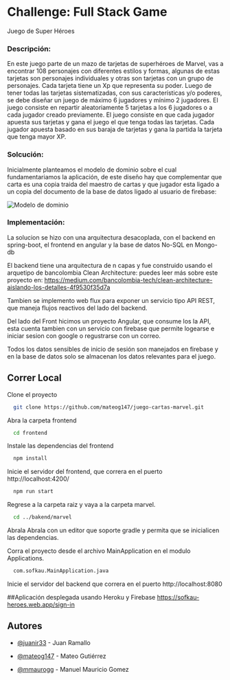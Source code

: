 
#  Challenge: Full Stack Game
Juego de Super Héroes
### Descripción: 
En este juego parte de un mazo de tarjetas de superhéroes de Marvel, vas a
encontrar 108 personajes con diferentes estilos y formas, algunas de estas tarjetas son
personajes individuales y otras son tarjetas con un grupo de personajes. Cada tarjeta tiene 
un Xp que representa su poder.
Luego de tener todas las tarjetas sistematizadas, con sus características y/o poderes, se
debe diseñar un juego de máximo 6 jugadores y mínimo 2 jugadores. El juego consiste en
repartir aleatoriamente 5 tarjetas a los 6 jugadores o a cada jugador creado previamente. El
juego consiste en que cada jugador apuesta sus tarjetas y gana el juego el que tenga todas
las tarjetas. Cada jugador apuesta basado en sus baraja de tarjetas y gana la partida la
tarjeta que tenga mayor XP.


### Solcución: 
Inicialmente planteamos el modelo de dominio sobre el cual fundamentariamos la aplicación, de 
este diseño hay que complementar que carta es una copia traida del maestro de cartas y que jugador
esta ligado a un copia del documento de la base de datos ligado al usuario de firebase:

![Modelo de dominio](https://i.ibb.co/PF30S3n/marvel-game-Modelo-de-dominio.jpg)


### Implementación: 

La solucion se hizo con una arquitectura desacoplada, con el backend en spring-boot, el frontend
en angular y la base de datos No-SQL en Mongo-db

El backend tiene una arquitectura de n capas y fue construido usando el arquetipo de bancolombia
Clean Architecture: puedes leer más sobre este proyecto en: https://medium.com/bancolombia-tech/clean-architecture-aislando-los-detalles-4f9530f35d7a

Tambien se implemento web flux para exponer un servicio tipo API REST, que 
maneja flujos reactivos del lado del backend.

Del lado del Front hicimos un proyecto Angular, que consume los la API, esta cuenta tambien con un
servicio con firebase que permite logearse e iniciar sesion con google o regustrarse con un correo.

Todos los datos sensibles de inicio de sesión son manejados en firebase y en la base de datos 
solo se almacenan los datos relevantes para el juego.


## Correr Local

Clone el proyecto

```bash
  git clone https://github.com/mateog147/juego-cartas-marvel.git
```

Abra la carpeta frontend

```bash
  cd frontend
```

Instale las dependencias del frontend

```bash
  npm install
```

Inicie el servidor del frontend, que correra en el puerto http://localhost:4200/

```bash
  npm run start
```

Regrese a la carpeta raiz y vaya a la carpeta marvel.
```bash
  cd ../bakend/marvel
```

Abrala Abrala con un editor que soporte gradle y permita que se inicialicen las 
dependencias.

Corra el proyecto desde el archivo MainApplication en el modulo Applications.

```bash
  com.sofkau.MainApplication.java
```

Inicie el servidor del backend que correra en el puerto http://localhost:8080

##Aplicación desplegada usando Heroku y Firebase
https://sofkau-heroes.web.app/sign-in

## Autores
- [@juanir33](https://github.com/juanir33) - Juan Ramallo

- [@mateog147](https://github.com/mateog147) - Mateo Gutiérrez

- [@mmaurogg](https://github.com/mmaurogg) - Manuel Mauricio Gomez


